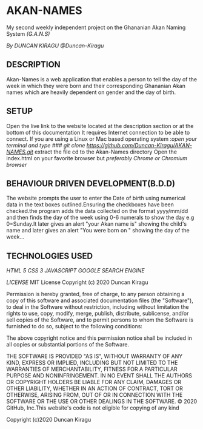 # AKAN-NAMES
My second weekly independent project on the Ghananian Akan Naming System *(G.A.N.S)*

*By DUNCAN KIRAGU*
*@Duncan-Kiragu*

## DESCRIPTION
Akan-Names is a web application that enables a person to tell the day of the week in which they were born and their corresponding
Ghananian Akan names which are heavily dependent on gender and the day of birth. 

## SETUP
Open the live link to the website located at the description section or at the bottom of this documentation 
It requires Internet connection to be able to connect.
If you are using a Linux or Mac based operating system :*open your terminal and type ### git clone https://github.com/Duncan-Kiragu/AKAN-NAMES.git*
extract the file
cd to the Akan-Names directory
Open the index.html on your favorite browser but *preferably Chrome or Chromium browser*

## BEHAVIOUR DRIVEN DEVELOPMENT(B.D.D)
The website prompts the user to enter the Date of birth using numerical data in the text boxes outlined.Ensuring the checkboxes have been checked.the program adds the data collected on the format yyyy/mm/dd and then finds the day of the week using 0-6 numerals to show the day e.g 0=Sunday.It later gives an alert "your Akan name is" showing the child's name and later gives an alert "You were born on " showing the day of the week...

## TECHNOLOGIES USED
*HTML 5*
*CSS 3*
*JAVASCRIPT*
*GOOGLE SEARCH ENGINE*

*LICENSE*
MIT License
Copyright (c) 2020 Duncan Kiragu

Permission is hereby granted, free of charge, to any person obtaining a copy of this software and associated documentation files (the "Software"), to deal in the Software without restriction, including without limitation the rights to use, copy, modify, merge, publish, distribute, sublicense, and/or sell copies of the Software, and to permit persons to whom the Software is furnished to do so, subject to the following conditions:

The above copyright notice and this permission notice shall be included in all copies or substantial portions of the Software.

THE SOFTWARE IS PROVIDED "AS IS", WITHOUT WARRANTY OF ANY KIND, EXPRESS OR IMPLIED, INCLUDING BUT NOT LIMITED TO THE WARRANTIES OF MERCHANTABILITY, FITNESS FOR A PARTICULAR PURPOSE AND NONINFRINGEMENT. IN NO EVENT SHALL THE AUTHORS OR COPYRIGHT HOLDERS BE LIABLE FOR ANY CLAIM, DAMAGES OR OTHER LIABILITY, WHETHER IN AN ACTION OF CONTRACT, TORT OR OTHERWISE, ARISING FROM, OUT OF OR IN CONNECTION WITH THE SOFTWARE OR THE USE OR OTHER DEALINGS IN THE SOFTWARE. © 2020 GitHub, Inc.This website's code is not eligible for copying of any kind

Copyright (c)2020 Duncan Kiragu
